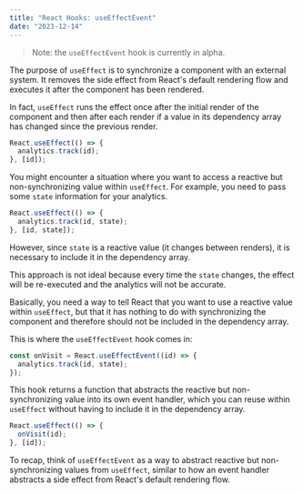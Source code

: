 ```yaml
---
title: "React Hooks: useEffectEvent"
date: "2023-12-14"
---
```


> Note: the `useEffectEvent` hook is currently in alpha.

The purpose of `useEffect` is to synchronize a component with an external system. It removes the side effect from React's default rendering flow and executes it after the component has been rendered.

In fact, `useEffect` runs the effect once after the initial render of the component and then after each render if a value in its dependency array has changed since the previous render.

```jsx
React.useEffect(() => {
  analytics.track(id);
}, [id]);
```

You might encounter a situation where you want to access a reactive but non-synchronizing value within `useEffect`. For example, you need to pass some `state` information for your analytics.

```jsx
React.useEffect(() => {
  analytics.track(id, state);
}, [id, state]);
```

However, since `state` is a reactive value (it changes between renders), it is necessary to include it in the dependency array.

This approach is not ideal because every time the `state` changes, the effect will be re-executed and the analytics will not be accurate.

Basically, you need a way to tell React that you want to use a reactive value within `useEffect`, but that it has nothing to do with synchronizing the component and therefore should not be included in the dependency array.

This is where the `useEffectEvent` hook comes in:

```js
const onVisit = React.useEffectEvent((id) => {
  analytics.track(id, state);
});
```

This hook returns a function that abstracts the reactive but non-synchronizing value into its own event handler, which you can reuse within `useEffect` without having to include it in the dependency array.

```jsx
React.useEffect(() => {
  onVisit(id);
}, [id]);
```

To recap, think of `useEffectEvent` as a way to abstract reactive but non-synchronizing values from `useEffect`, similar to how an event handler abstracts a side effect from React's default rendering flow.
